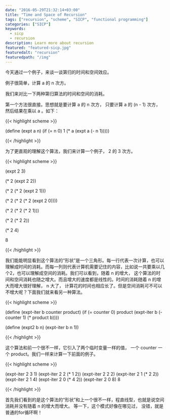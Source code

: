 ```yaml
---
date: "2016-05-29T21:32:14+03:00"
title: "Time and Space of Recursion"
tags: ["recursion", "scheme", "SICP", "functional programming"]
categories: ["SICP"]
keywords:
  - sicp
  - recursion
description: Learn more about recursion
featured: "featured-sicp.jpg"
featuredalt: "recursion"
featuredpath: "/img"
---
```


今天通过一个例子，来谈一谈第归的时间和空间效应。

例子很简单，计算 a 的 n 次方。

我们来对比一下两种第归算法的时间和空间的消耗。

第一个方法很直接。思想就是要计算 a 的 n 次方， 只要计算 a 的 (n - 1) 次方， 然后结果在乘以 a 。如下：

{{< highlight scheme >}}

(define (expt a n)
  (if (= n 0)
      1
      (* a (expt a (- n 1)))))

{{< /highlight >}}

为了更直观的理解这个算法，我们来计算一个例子， 2 的 3 次方。

{{< highlight scheme >}}

(expt 2 3)

(* 2 (expt 2 2))

(* 2 (* 2 (expt 2 1)))

(* 2 (* 2 (* 2 (expt 2 0))))

(* 2 (* 2 (* 2 1)))

(* 2 (* 2 2))

(* 2 4)

8

{{< /highlight >}}

我们能能明显看到这个算法的“形状”是一个三角形。每一行代表一次计算，也可以理解成时间的消耗。而每一列则代表计算机需要记住的内容，比如说一共要乘以几个2，也可以理解成空间的消耗。我们可以看到，随着 n 的增大， 这个算法的时间和空间消耗也随之增大。而且增大的速度都是线性的。时间的消耗随着 n 的增大而增大很好理解， n 大了， 计算花的时间也相应长了。但是空间消耗可不可以不增大呢？下面我们就来看另一种算法。

{{< highlight scheme >}}

(define (expt-iter b counter product)
  (if (= counter 0)
      product
      (expt-iter b (- counter 1) (* product b))))

(define (expt2 b n)
  (expt-iter b n 1))

{{< /highlight >}}

这个算法和前一个很不一样，它引入了两个临时变量一样的值， 一个 counter 一个 product。我们一样来计算一下前面的例子。

{{< highlight scheme >}}

(expt-iter 2 3 1)
(expt-iter 2 2 (* 1 2))
(expt-iter 2 2 2)
(expt-iter 2 1 (* 2 2))
(expt-iter 2 1 4)
(expt-iter 2 0 (* 4 2))
(expt-iter 2 0 8)
8

{{< /highlight >}}

首先我们看到的是这个算法的“形状”和上一个很不一样，程直线型，也就是说空间消耗并没有随着 n 的增大而增大。
等一下，这个模式好像在哪见过， 没错，就是普通的for循环啊！

